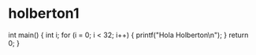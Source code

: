 # holberton1
int main() {   int i;   for (i = 0; i &lt; 32; i++)   {     printf("Hola Holberton\n");   }   return 0; }

